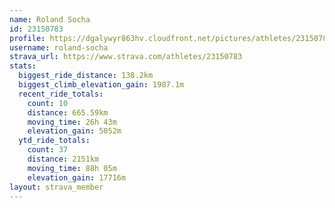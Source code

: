 ```yaml
---
name: Roland Socha
id: 23150783
profile: https://dgalywyr863hv.cloudfront.net/pictures/athletes/23150783/14745672/4/large.jpg
username: roland-socha
strava_url: https://www.strava.com/athletes/23150783
stats:
  biggest_ride_distance: 138.2km
  biggest_climb_elevation_gain: 1987.1m
  recent_ride_totals:
    count: 10
    distance: 665.59km
    moving_time: 26h 43m
    elevation_gain: 5052m
  ytd_ride_totals:
    count: 37
    distance: 2151km
    moving_time: 88h 05m
    elevation_gain: 17716m
layout: strava_member
--- 
```

